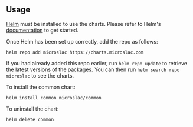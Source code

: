 ## Usage

[Helm](https://helm.sh) must be installed to use the charts.  Please refer to
Helm's [documentation](https://helm.sh/docs) to get started.

Once Helm has been set up correctly, add the repo as follows:
```
helm repo add microslac https://charts.microslac.com
```

If you had already added this repo earlier, run `helm repo update` to retrieve
the latest versions of the packages.  You can then run `helm search repo
microslac` to see the charts.

To install the common chart:
```
helm install common microslac/common
```

To uninstall the chart:
```
helm delete common
```
